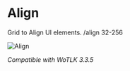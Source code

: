# Align

Grid to Align UI elements. /align 32-256

![Align](https://github.com/user-attachments/assets/39d8a6bf-9921-4fac-bd94-5dc69a7fea42)

*Compatible with WoTLK 3.3.5*
